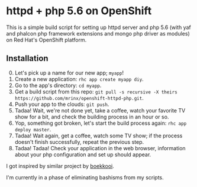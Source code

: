 httpd + php 5.6 on OpenShift
============================

This is a simple build script for setting up httpd server and php 5.6 (with yaf and phalcon php framework extensions and mongo php driver as modules) on Red Hat's OpenShift platform.

Installation
------------

0. Let's pick up a name for our new app; `myapp`!
1. Create a new application: `rhc app create myapp diy`.
2. Go to the app's directory: `cd myapp`.
3. Get a build script from this repo: `git pull -s recursive -X theirs https://github.com/mrinx/openshift-httpd-php.git`.
4. Push your app to the clouds: `git push`.
5. Tadaa! Wait, we're not done yet, take a coffee, watch your favorite TV show for a bit, and check the building process in an hour or so.
6. Yop, something got broken, let's start the build process again: `rhc app deploy master`.
7. Tadaa! Wait again, get a coffee, watch some TV show; if the process doesn't finish successfully, repeat the previous step.
8. Tadaa! Tadaa! Check your application in the web browser, information about your php configuration and set up should appear.

I got inspired by similar project by [boekkooi](https://github.com/boekkooi/openshift-diy-nginx-php).

I'm currently in a phase of eliminating bashisms from my scripts.
